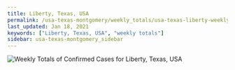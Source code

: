 ```yaml
---
title: Liberty, Texas, USA
permalink: /usa-texas-montgomery/weekly_totals/usa-texas-liberty-weekly_totals.html
last_updated: Jan 18, 2021
keywords: ["Liberty, Texas, USA", "weekly totals"]
sidebar: usa-texas-montgomery_sidebar
---
```


![Weekly Totals of Confirmed Cases for Liberty, Texas, USA](/covid_tracker/images/graphs/usa-texas-liberty-weekly_totals_graph.png)
